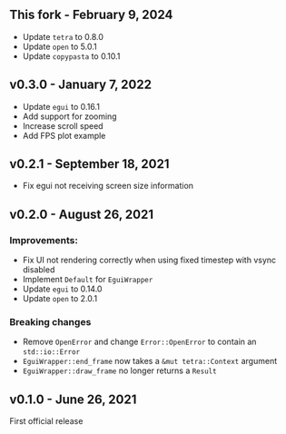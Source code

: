 ## This fork - February 9, 2024

- Update `tetra` to 0.8.0
- Update `open` to 5.0.1
- Update `copypasta` to 0.10.1

## v0.3.0 - January 7, 2022

- Update `egui` to 0.16.1
- Add support for zooming
- Increase scroll speed
- Add FPS plot example

## v0.2.1 - September 18, 2021

- Fix egui not receiving screen size information

## v0.2.0 - August 26, 2021

### Improvements:

- Fix UI not rendering correctly when using fixed timestep
  with vsync disabled
- Implement `Default` for `EguiWrapper`
- Update `egui` to 0.14.0
- Update `open` to 2.0.1

### Breaking changes

- Remove `OpenError` and change `Error::OpenError` to contain
  an `std::io::Error`
- `EguiWrapper::end_frame` now takes a `&mut tetra::Context`
  argument
- `EguiWrapper::draw_frame` no longer returns a `Result`

## v0.1.0 - June 26, 2021

First official release
